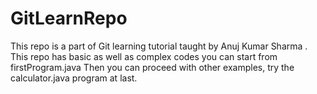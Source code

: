 # GitLearnRepo
This repo is a part of Git learning tutorial taught by Anuj Kumar Sharma .
This repo has basic as well as complex codes you can start from firstProgram.java
Then you can proceed with other examples, try the calculator.java program at last. 

